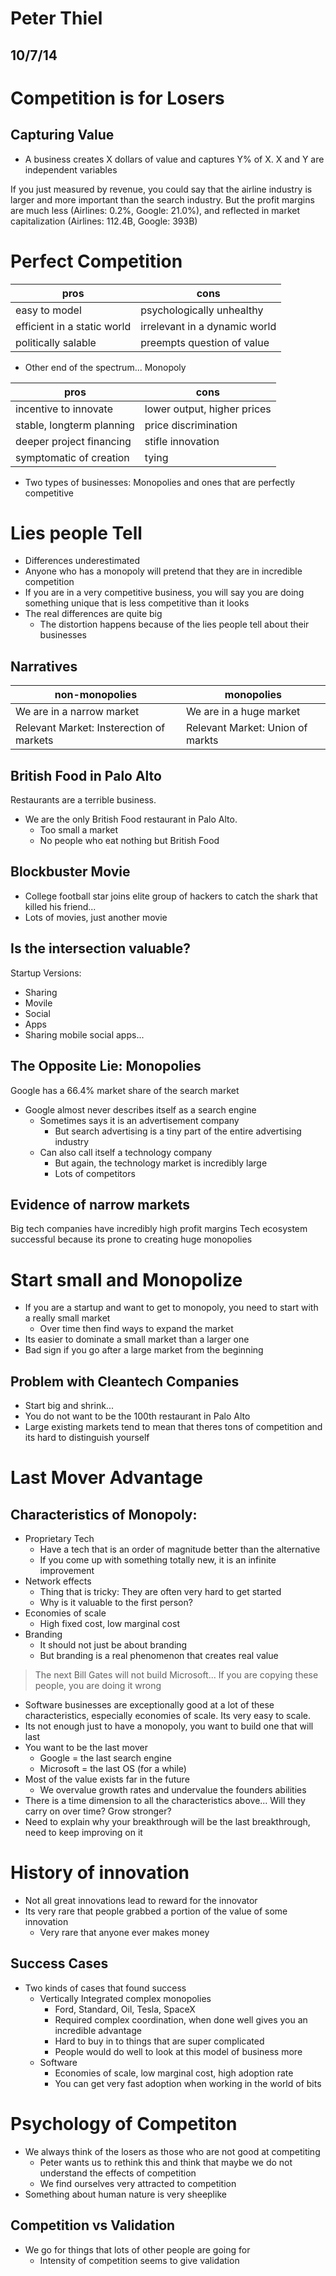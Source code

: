 # Peter Thiel 
## 10/7/14

# Competition is for Losers

## Capturing Value
- A business creates X dollars of value and captures Y% of X. X and Y are independent variables

If you just measured by revenue, you could say that the airline industry is larger and more important than the search industry.
But the profit margins are much less (Airlines: 0.2%, Google: 21.0%), and reflected in market capitalization (Airlines: 112.4B, Google: 393B)

# Perfect Competition
| pros | cons | 
|------|------|
| easy to model| psychologically unhealthy |
| efficient in a static world | irrelevant in a dynamic world |
| politically salable | preempts question of value |

- Other end of the spectrum... Monopoly

| pros | cons |
| ---- | ----- |
| incentive to innovate | lower output, higher prices |
| stable, longterm planning | price discrimination |
| deeper project financing | stifle innovation |
|symptomatic of creation | tying|

- Two types of businesses: Monopolies and ones that are perfectly competitive

# Lies people Tell
- Differences underestimated
- Anyone who has a monopoly will pretend that they are in incredible competition
- If you are in a very competitive business, you will say you are doing something unique that is less competitive than it looks
- The real differences are quite big
    - The distortion happens because of the lies people tell about their businesses
## Narratives
| non-monopolies| monopolies |
| ---------------| ---------|
| We are in a narrow market | We are in a huge market |
| Relevant Market: Insterection of markets | Relevant Market: Union of markts|

## British Food in Palo Alto
Restaurants are a terrible business. 
- We are the only British Food restaurant in Palo Alto.
    - Too small a market
    - No people who eat nothing but British Food
## Blockbuster Movie
- College football star joins elite group of hackers to catch the shark that killed his friend...
- Lots of movies, just another movie

## Is the intersection valuable?
Startup Versions:
- Sharing
- Movile
- Social
- Apps
- Sharing mobile social apps...

## The Opposite Lie: Monopolies
Google has a 66.4% market share of the search market
- Google almost never describes itself as a search engine
    - Sometimes says it is an advertisement company
        - But search advertising is a tiny part of the entire advertising industry
    - Can also call itself a technology company
        - But again, the technology market is incredibly large
        - Lots of competitors

## Evidence of narrow markets
Big tech companies have incredibly high profit margins
Tech ecosystem successful because its prone to creating huge monopolies

# Start small and Monopolize
- If you are a startup and want to get to monopoly, you need to start with a really small market
    - Over time then find ways to expand the market
- Its easier to dominate a small market than a larger one
- Bad sign if you go after a large market from the beginning

## Problem with Cleantech Companies
- Start big and shrink...
- You do not want to be the 100th restaurant in Palo Alto
- Large existing markets tend to mean that theres tons of competition and its hard to distinguish yourself

# Last Mover Advantage
## Characteristics of Monopoly:
- Proprietary Tech
    - Have a tech that is an order of magnitude better than the alternative
    - If you come up with something totally new, it is an infinite improvement
- Network effects
    - Thing that is tricky: They are often very hard to get started
    - Why is it valuable to the first person?
- Economies of scale
    - High fixed cost, low marginal cost
- Branding
    - It should not just be about branding
    - But branding is a real phenomenon that creates real value
> The next Bill Gates will not build Microsoft... If you are copying these people, you are doing it wrong

- Software businesses are exceptionally good at a lot of these characteristics, especially economies of scale. Its very easy to scale.
- Its not enough just to have a monopoly, you want to build one that will last
- You want to be the last mover
    - Google = the last search engine
    - Microsoft = the last OS (for a while)
- Most of the value exists far in the future
    - We overvalue growth rates and undervalue the founders abilities
- There is a time dimension to all the characteristics above... Will they carry on over time? Grow stronger?
- Need to explain why your breakthrough will be the last breakthrough, need to keep improving on it

# History of innovation
- Not all great innovations lead to reward for the innovator
- Its very rare that people grabbed a portion of the value of some innovation
    - Very rare that anyone ever makes money
## Success Cases
- Two kinds of cases that found success
    - Vertically Integrated complex monopolies
        - Ford, Standard, Oil, Tesla, SpaceX
        - Required complex coordination, when done well gives you an incredible advantage
        - Hard to buy in to things that are super complicated
        - People would do well to look at this model of business more
    - Software
        - Economies of scale, low marginal cost, high adoption rate
        - You can get very fast adoption when working in the world of bits

# Psychology of Competiton
- We always think of the losers as those who are not good at competiting
    - Peter wants us to rethink this and think that maybe we do not understand the effects of competition
    - We find ourselves very attracted to competition
- Something about human nature is very sheeplike
## Competition vs Validation
- We go for things that lots of other people are going for
    - Intensity of competition seems to give validation



